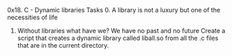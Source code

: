 0x18. C - Dynamic libraries
Tasks
0. A library is not a luxury but one of the necessities of life

1. Without libraries what have we? We have no past and no future
Create a script that creates a dynamic library called liball.so from all the .c files that are in the current directory.


